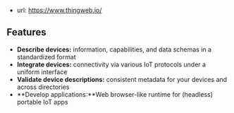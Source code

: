 
- url: https://www.thingweb.io/

## Features

-   **Describe devices:** information, capabilities, and data schemas in a standardized format
-   **Integrate devices:** connectivity via various IoT protocols under a uniform interface
-   **Validate device descriptions:** consistent metadata for your devices and across directories
-   **Develop applications:**Web browser-like runtime for (headless) portable IoT apps